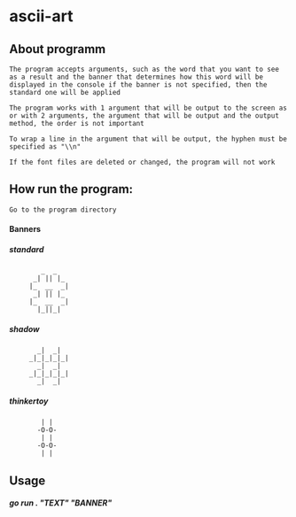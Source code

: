 # ascii-art

## About programm

    The program accepts arguments, such as the word that you want to see as a result and the banner that determines how this word will be displayed in the console if the banner is not specified, then the standard one will be applied

    The program works with 1 argument that will be output to the screen as or with 2 arguments, the argument that will be output and the output method, the order is not important

    To wrap a line in the argument that will be output, the hyphen must be specified as "\\n"

    If the font files are deleted or changed, the program will not work

## How run the program:

    Go to the program directory

#### Banners

##### standard

            _  _    
          _| || |_  
         |_  __  _| 
          _| || |_  
         |_  __  _| 
           |_||_|   


##### shadow

           _|  _|   
         _|_|_|_|_| 
           _|  _|   
         _|_|_|_|_| 
           _|  _|   

##### thinkertoy

            | |  
           -O-O- 
            | |  
           -O-O- 
            | |  
## Usage

##### go run . "TEXT" "BANNER"